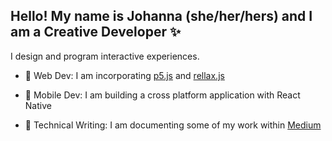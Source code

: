 ## Hello! My name is Johanna (she/her/hers) and I am a Creative Developer ✨

I design and program interactive experiences.

- 🌱 Web Dev: I am incorporating [p5.js](https://p5js.org) and [rellax.js](https://dixonandmoe.com/rellax)

- 📱 Mobile Dev: I am building a cross platform application with React Native

- 💬 Technical Writing: I am documenting some of my work within [Medium](https://boolxr.medium.com) 
